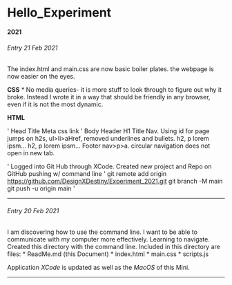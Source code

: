 # Hello_Experiment
__2021__


###### Entry 21 Feb 2021
The index.html and main.css are now basic boiler plates.  the webpage is now easier on the eyes. 

__CSS__
    * No media queries- it is more stuff to look through to figure out why it broke.  Instead I wrote it in a way that should be friendly in any browser, even if it is not the most dynamic. 
    
__HTML__
    
'
                  Head
                      Title
                      Meta css link
                        '
                    Body
                     Header
                       H1 Title
                       Nav. Using id for page jumps on h2s, ul>li>aHref, removed underlines and bullets.
                       h2, p lorem ipsm...
                       h2, p lorem ipsm...
                     Footer
                       nav>p>a. circular navigation does not open in new tab.

'
Logged into Git Hub through XCode.
Created new project and Repo on GitHub
pushing w/ command line
                '
                git remote add origin https://github.com/DesignXDestiny/Experiment_2021.git
                git branch -M main
                git push -u origin main
                '

___


###### Entry 20 Feb 2021
I am discovering how to use the command line.  I want to be able to communicate with my computer more effectively. Learning to navigate.
Created this directory with the command line. Included in this directory are files:
    * ReadMe.md (this Document)
    * index.html
    * main.css
    * scripts.js

Application _XCode_ is updated as well as the _MacOS_ of this Mini.
___
